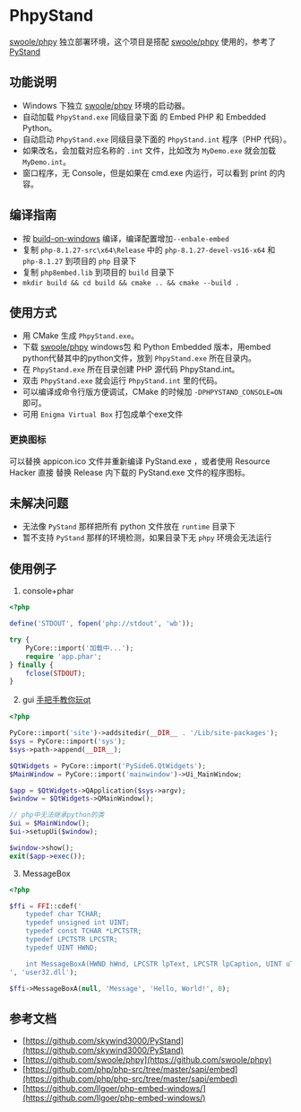 # PhpyStand
[swoole/phpy](https://github.com/swoole/phpy) 独立部署环境，这个项目是搭配 [swoole/phpy](https://github.com/swoole/phpy) 使用的，参考了[PyStand](https://github.com/skywind3000/PyStand)

## 功能说明

- Windows 下独立 [swoole/phpy](https://github.com/swoole/phpy) 环境的启动器。
- 自动加载 `PhpyStand.exe` 同级目录下面 的 Embed PHP 和 Embedded Python。
- 自动启动 `PhpyStand.exe` 同级目录下面的 `PhpyStand.int` 程序（PHP 代码）。
- 如果改名，会加载对应名称的 `.int` 文件，比如改为 `MyDemo.exe` 就会加载 `MyDemo.int`。
- 窗口程序，无 Console，但是如果在 cmd.exe 内运行，可以看到 print 的内容。


## 编译指南
- 按 [build-on-windows](https://github.com/swoole/phpy/blob/main/docs/cn/php/build-on-windows.md) 编译，编译配置增加`--enbale-embed`
- 复制 `php-8.1.27-src\x64\Release` 中的 `php-8.1.27-devel-vs16-x64` 和 `php-8.1.27` 到项目的 `php` 目录下
- 复制 `php8embed.lib` 到项目的 `build` 目录下
- `mkdir build && cd build && cmake .. && cmake --build .`


## 使用方式

- 用 CMake 生成 `PhpyStand.exe`。
- 下载 [swoole/phpy](https://github.com/swoole/phpy) windows包 和 Python Embedded 版本，用embed python代替其中的python文件，放到 `PhpyStand.exe` 所在目录内。
- 在 `PhpyStand.exe` 所在目录创建 PHP 源代码 PhpyStand.int。
- 双击 `PhpyStand.exe` 就会运行 `PhpyStand.int` 里的代码。
- 可以编译成命令行版方便调试，CMake 的时候加 `-DPHPYSTAND_CONSOLE=ON` 即可。
- 可用 `Enigma Virtual Box` 打包成单个exe文件

### 更换图标

可以替换 appicon.ico 文件并重新编译 PyStand.exe ，或者使用 Resource Hacker 直接
替换 Release 内下载的 PyStand.exe 文件的程序图标。

## 未解决问题
- 无法像 `PyStand` 那样把所有 python 文件放在 `runtime` 目录下 
- 暂不支持 `PyStand` 那样的环境检测，如果目录下无 `phpy` 环境会无法运行

## 使用例子
1. console+phar
```php
<?php

define('STDOUT', fopen('php://stdout', 'wb'));

try {
    PyCore::import('加载中...');
    require 'app.phar';
} finally {
    fclose(STDOUT);
}
```

2. gui [手把手教你玩qt](docs/%E6%89%8B%E6%8A%8A%E6%89%8B%E6%95%99%E4%BD%A0%E7%8E%A9qt.md)
```php
<?php

PyCore::import('site')->addsitedir(__DIR__ . '/Lib/site-packages');
$sys = PyCore::import('sys');
$sys->path->append(__DIR__);

$QtWidgets = PyCore::import('PySide6.QtWidgets');
$MainWindow = PyCore::import('mainwindow')->Ui_MainWindow;

$app = $QtWidgets->QApplication($sys->argv);
$window = $QtWidgets->QMainWindow();

// php中无法继承python的类
$ui = $MainWindow();
$ui->setupUi($window);

$window->show();
exit($app->exec());
```

3. MessageBox
```php
<?php

$ffi = FFI::cdef('
    typedef char TCHAR;
    typedef unsigned int UINT;
    typedef const TCHAR *LPCTSTR;
    typedef LPCTSTR LPCSTR;
    typedef UINT HWND;

    int MessageBoxA(HWND hWnd, LPCSTR lpText, LPCSTR lpCaption, UINT uType);
', 'user32.dll');

$ffi->MessageBoxA(null, 'Message', 'Hello, World!', 0);
```

## 参考文档
- [https://github.com/skywind3000/PyStand](https://github.com/skywind3000/PyStand)  
- [https://github.com/swoole/phpy](https://github.com/swoole/phpy)  
- [https://github.com/php/php-src/tree/master/sapi/embed](https://github.com/php/php-src/tree/master/sapi/embed)  
- [https://github.com/llgoer/php-embed-windows/](https://github.com/llgoer/php-embed-windows/)  
